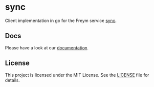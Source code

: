 # sync

Client implementation in go for the Freym service [sync](https://github.com/fraym/sync).

## Docs

Please have a look at our [documentation](https://docs.freym.becklyn.app/docs/services/sync/introduction).

## License

This project is licensed under the MIT License. See the [LICENSE](LICENSE) file for details.
